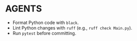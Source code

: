 # AGENTS

- Format Python code with `black`.
- Lint Python changes with `ruff` (e.g., `ruff check Main.py`).
- Run `pytest` before committing.
